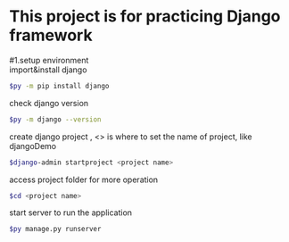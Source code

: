 This project is for practicing Django framework
====
#1.setup environment<br> 
import&install django <br> 
```Bash
$py -m pip install django
```
check django version<br> 
```Bash
$py -m django --version
```
create django project , <> is where to set the name of project, like djangoDemo<br> 
```Bash
$django-admin startproject <project name> 
```
access project folder for more operation<br>
```Bash
$cd <project name>
```
start server to run the application<br> 
```Bash
$py manage.py runserver
```
